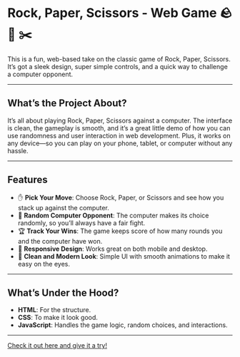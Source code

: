# Rock, Paper, Scissors - Web Game 🪨 📄 ✂️

This is a fun, web-based take on the classic game of Rock, Paper, Scissors. It’s got a sleek design, super simple controls, and a quick way to challenge a computer opponent.

---

## What’s the Project About?  
It’s all about playing Rock, Paper, Scissors against a computer. The interface is clean, the gameplay is smooth, and it’s a great little demo of how you can use randomness and user interaction in web development. Plus, it works on any device—so you can play on your phone, tablet, or computer without any hassle.

---

## Features  
- ✋ **Pick Your Move**: Choose Rock, Paper, or Scissors and see how you stack up against the computer.  
- 🤖 **Random Computer Opponent**: The computer makes its choice randomly, so you’ll always have a fair fight.  
- 🏆 **Track Your Wins**: The game keeps score of how many rounds you and the computer have won.  
- 📱 **Responsive Design**: Works great on both mobile and desktop.  
- 🎨 **Clean and Modern Look**: Simple UI with smooth animations to make it easy on the eyes.

---

## What’s Under the Hood?  
- **HTML**: For the structure.  
- **CSS**: To make it look good.  
- **JavaScript**: Handles the game logic, random choices, and interactions.

---

[Check it out here and give it a try!](https://fabianherr.github.io/rock_paper_scissors/)
